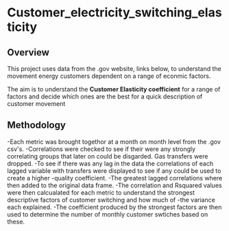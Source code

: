 # Customer_electricity_switching_elasticity

## Overview
This project uses data from the .gov website, links below, to understand the movement energy customers dependent on a range of econmic factors.

The aim is to understand the  **Customer Elasticity coefficient** for a range of factors and decide which ones are the best for a quick description of customer movement 

## Methodology 
-Each metric was brought togethor at a month on month level from the .gov csv's.
-Correlations were checked to see if their were any strongly correlating groups that later on could be disgarded. Gas transfers were dropped.
-To see if there was any lag in the data the correlations of each lagged variable with transfers were displayed to see if any could be used to create a higher         -quality coefficient.
-The greatest lagged correlations where then added to the original data frame.
-The correlation and Rsquared values were then calcualated for each metric to understand the strongest descriptive factors of customer switching and how much of      -the variance each explained.
-The coefficient produced by the strongest factors are then used to determine the number of monthly customer swtiches based on these.

#
